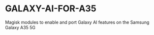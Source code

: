 # GALAXY-AI-FOR-A35
Magisk modules to enable and port Galaxy AI features on the Samsung Galaxy A35 5G
